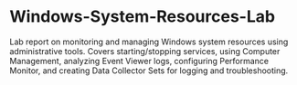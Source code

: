 # Windows-System-Resources-Lab
Lab report on monitoring and managing Windows system resources using administrative tools. Covers starting/stopping services, using Computer Management, analyzing Event Viewer logs, configuring Performance Monitor, and creating Data Collector Sets for logging and troubleshooting.
